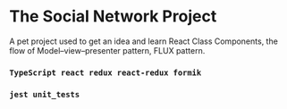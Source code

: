 # The Social Network Project

A pet project used to get an idea and learn React Class Components, the flow of Model–view–presenter pattern, FLUX pattern.

### `TypeScript react redux react-redux formik`
### `jest unit_tests`
